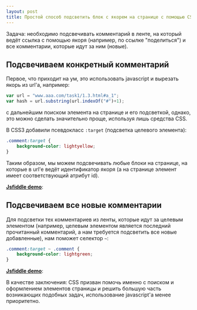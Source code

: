 ```yaml
---
layout: post
title: Простой способ подсветить блок с якорем на странице с помощью CSS
---
```


Задача: необходимо подсвечивать комментарий в ленте, на который ведёт ссылка с помощью якоря (например, по ссылке "поделиться") и все комментарии, которые идут за ним (новые). 

## Подсвечиваем конкретный комментарий

Первое, что приходит на ум, это использовать javascript и вырезать якорь из url'a, например:

```javascript
var url = "www.aaa.com/task1/1.3.html#a_1";
var hash = url.substring(url.indexOf("#")+1);
```

с дальнейшим поиском элемента на странице и его подсветкой, однако, это можно сделать значительно проще, используя лишь средства CSS.

В CSS3 добавили псевдокласс `:target` (подсветка целевого элемента):

```css
.comment:target {
    background-color: lightyellow;
}
``` 

Таким образом, мы можем подсвечивать любые блоки на странице, на которые в url'e ведёт идентификатор якоря (а на странице элемент имеет соответствующий атрибут id).

[**Jsfiddle demo**](https://jsfiddle.net/f6pqsv0d/1/):

## Подсвечиваем все новые комментарии

Для подсветки тех комментариев из ленты, которые идут за целевым элементом (например, целевым элементом является последний прочитанный комментарий, а нам требуется подсветить все новые добавленные), нам поможет селектор `~`:

```css
.comment:target ~ .comment {
	background-color: lightgreen;
}
```

[**Jsfiddle demo**](https://jsfiddle.net/f6pqsv0d/):

В качестве заключения: CSS призван помочь именно с поиском и оформлением элементов страницы и решить большую часть возникающих подобных задач, использование javascript'a менее приоритетно.